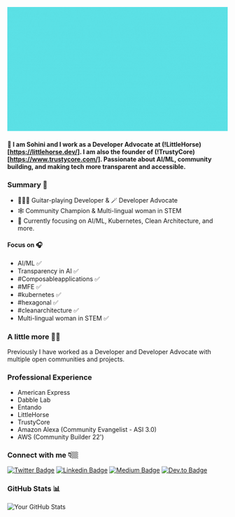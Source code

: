 <!--
**sohinipattanayak/sohinipattanayak** is a ✨ _special_ ✨ repository because its `README.md` (this file) appears on your GitHub profile.

Here are some ideas to get you started:

- 🔭 I’m currently working on ...
- 🌱 I’m currently learning ...
- 👯 I’m looking to collaborate on ...
- 🤔 I’m looking for help with ...
- 💬 Ask me about ...
- 📫 How to reach me: ...
- 😄 Pronouns: ...
- ⚡ Fun fact: ...
-->

![](/social/Videos.gif)

#### 👋 I am Sohini and I work as a Developer Advocate at (!LittleHorse)[https://littlehorse.dev/]. I am also the founder of (!TrustyCore)[https://www.trustycore.com/]. Passionate about AI/ML, community building, and making tech more transparent and accessible.

### Summary 📝

- 👩🏼‍💻 Guitar-playing Developer & 🪄 Developer Advocate
- 🕸️ Community Champion & Multi-lingual woman in STEM
- 🌱 Currently focusing on AI/ML, Kubernetes, Clean Architecture, and more.

#### Focus on 🎧

- AI/ML ✅
- Transparency in AI ✅
- #Composableapplications ✅
- #MFE ✅
- #kubernetes ✅
- #hexagonal ✅
- #cleanarchitecture ✅
- Multi-lingual woman in STEM ✅

### A little more 🤌🏻

Previously I have worked as a Developer and Developer Advocate with multiple open communities and projects.

### Professional Experience

- American Express
- Dabble Lab
- Entando
- LittleHorse
- TrustyCore
- Amazon Alexa (Community Evangelist - ASI 3.0)
- AWS (Community Builder 22')
  
### Connect with me 👇🏼

[![Twitter Badge](https://img.shields.io/badge/Twitter-1DA1F2?style=for-the-badge&logo=twitter&logoColor=white)](https://twitter.com/TheSohini)
[![Linkedin Badge](https://img.shields.io/badge/LinkedIn-0077B5?style=for-the-badge&logo=linkedin&logoColor=white)](https://www.linkedin.com/in/sohinipattanayak/)
[![Medium Badge](https://img.shields.io/badge/Medium-12100E?style=for-the-badge&logo=medium&logoColor=white)](https://medium.com/@sohinipattanayak/)
[![Dev.to Badge](https://img.shields.io/badge/dev.to-0A0A0A?style=for-the-badge&logo=devdotto&logoColor=white)](https://dev.to/sohinip)

### GitHub Stats 📊

![Your GitHub Stats](https://github-readme-stats.vercel.app/api?username=sohinipattanayak&show_icons=true)

